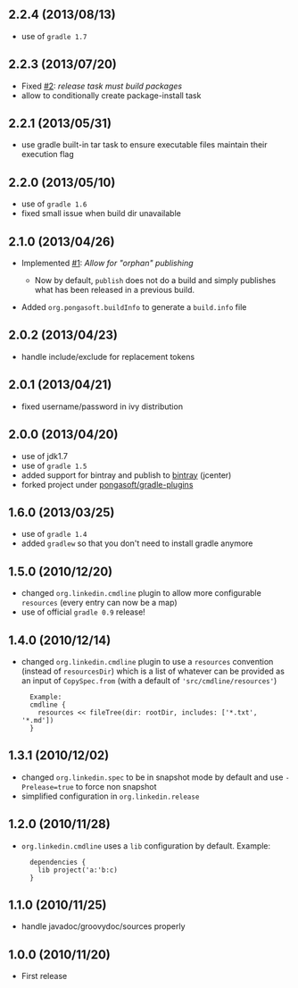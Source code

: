 2.2.4 (2013/08/13)
------------------
* use of `gradle 1.7`

2.2.3 (2013/07/20)
------------------
* Fixed [#2](https://github.com/pongasoft/gradle-plugins/issues/2): _release task must build packages_
* allow to conditionally create package-install task

2.2.1 (2013/05/31)
------------------
* use gradle built-in tar task to ensure executable files maintain their execution flag

2.2.0 (2013/05/10)
------------------
* use of `gradle 1.6`
* fixed small issue when build dir unavailable

2.1.0 (2013/04/26)
------------------
* Implemented [#1](https://github.com/pongasoft/gradle-plugins/issues/1): _Allow for "orphan" publishing_

  * Now by default, `publish` does not do a build and simply publishes what has been released in a
    previous build.

* Added `org.pongasoft.buildInfo` to generate a `build.info` file


2.0.2 (2013/04/23)
------------------
* handle include/exclude for replacement tokens

2.0.1 (2013/04/21)
------------------
* fixed username/password in ivy distribution

2.0.0 (2013/04/20)
------------------
* use of jdk1.7
* use of `gradle 1.5`
* added support for bintray and publish to [bintray](https://bintray.com/pkg/show/general/pongasoft/binaries/gradle-plugins) (jcenter)
* forked project under [pongasoft/gradle-plugins](https://github.com/pongasoft/gradle-plugins)

1.6.0 (2013/03/25)
------------------
* use of `gradle 1.4`
* added `gradlew` so that you don't need to install gradle anymore

1.5.0 (2010/12/20)
------------------
* changed `org.linkedin.cmdline` plugin to allow more configurable `resources` (every entry can now be a map)
* use of official `gradle 0.9` release!

1.4.0 (2010/12/14)
------------------
* changed `org.linkedin.cmdline` plugin to use a `resources` convention (instead of `resourcesDir`) which is a list of whatever can be provided as an input of `CopySpec.from` (with a default of `'src/cmdline/resources'`)

        Example:
        cmdline {
          resources << fileTree(dir: rootDir, includes: ['*.txt', '*.md'])
        }

1.3.1 (2010/12/02)
------------------
* changed `org.linkedin.spec` to be in snapshot mode by default and use `-Prelease=true` to force non snapshot
* simplified configuration in `org.linkedin.release`

1.2.0 (2010/11/28)
------------------
* `org.linkedin.cmdline` uses a `lib` configuration by default. Example:

        dependencies {
          lib project('a:'b:c)
        }

1.1.0 (2010/11/25)
------------------
* handle javadoc/groovydoc/sources properly

1.0.0 (2010/11/20)
------------------
* First release